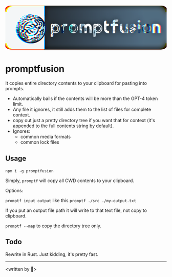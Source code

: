 <p>
  <img src="/promptfusion.png">
  <h1>promptfusion</h1>
</p>

It copies entire directory contents to your clipboard for pasting into prompts.

- Automatically bails if the contents will be more than the GPT-4 token limit.
- Any file it ignores, it still adds them to the list of files for complete context.
- copy out just a pretty directory tree if you want that for context (it's appended to the full contents string by default).
- Ignores:
  - common media formats
  - common lock files

## Usage

`npm i -g promptfusion`

Simply, `promptf` will copy all CWD contents to your clipboard.

Options:

`promptf input output` like this `promptf ./src ./my-output.txt`

If you put an output file path it will write to that text file, not copy to clipboard.

`promptf --map` to copy the directory tree only.

## Todo

Rewrite in Rust. Just kidding, it's pretty fast.

---

<written by 🤖>
